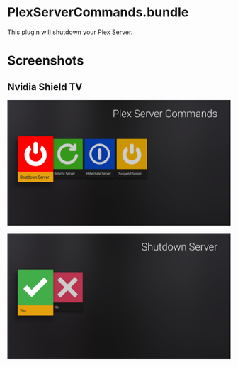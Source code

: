 # PlexServerCommands.bundle

This plugin will shutdown your Plex Server. 

# Screenshots

## Nvidia Shield TV

![Nvidia Shield TV 1](https://github.com/StancuFlorin/PlexServerCommands.bundle/blob/master/Screenshots/Nvidia%20Shield%20TV%201.png)

![Nvidia Shield TV 1](https://github.com/StancuFlorin/PlexServerCommands.bundle/blob/master/Screenshots/Nvidia%20Shield%20TV%202.png)